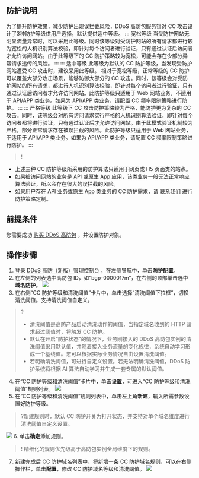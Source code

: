 ## 防护说明
为了提升防护效果，减少防护出现误拦截风险，DDoS 高防包服务针对 CC 攻击设计了3种防护等级供用户选择，默认提供适中等级。
<dx-tabs>
::: 宽松等级
当受防护网站无明显流量异常时，可以采用此等级。同时该等级对受防护网站的所有请求都进行较为宽松的人机识别算法校验，即针对每个访问者进行验证，只有通过认证后访问者才允许访问网站。由于此等级下的 CC 防护策略较为宽松，可能会存在少部分异常请求透传的风险。
:::
::: 适中等级
此等级为默认的 CC 防护等级，当发现受防护网站遭受 CC 攻击时，建议采用此等级。 相对于宽松等级，正常等级的 CC 防护可以覆盖大部分攻击场景，能够防御大部分的 CC 攻击。同时，该等级会对受防护网站的所有请求，都进行人机识别算法校验，即针对每个访问者进行验证，只有通过认证后访问者才允许访问网站。此防护等级只适用于 Web 网站业务，不适用于 API/APP 类业务。如果为 API/APP 类业务，请配置 CC 频率限制策略进行防护。
:::
::: 严格等级
此等级下 CC 攻击防护策略较为严格，能防护更为复杂的 CC 攻击。同时，该等级会对所有访问请求实行严格的人机识别算法验证，即针对每个访问者都将进行验证，只有通过认证后才允许访问网站。由于此模式验证机制较为严格，部分正常请求存在被误拦截的风险。此防护等级只适用于 Web 网站业务，不适用于 API/APP 类业务。如果为 API/APP 类业务，请配置 CC 频率限制策略进行防护。
:::
</dx-tabs>

>!
- 上述三种 CC 防护等级所采用的防护算法只适用于网页或 H5 页面类的站点。
- 如果被访问网站的业务是 API 或原生 App 应用，该类业务一般无法正常响应算法验证，所以会存在很大的误拦截的风险。
- 如果用户存在 API 业务或原生 App 类业务的 CC 防护需求，请 [联系我们](https://cloud.tencent.com/online-service?from=connect-us) 进行防护策略定制。

## 前提条件
您需要成功 [购买 DDoS 高防包](https://cloud.tencent.com/document/product/1021/43894) ，并设置防护对象。

## 操作步骤
1. 登录 [DDoS 高防（新版）管理控制台](https://console.cloud.tencent.com/ddos/antiddos-native/config/port) ，在左侧导航中，单击**防护配置**。
2. 在左侧的列表选中高防包 ID，如“bgp-0000017m”，在右侧的顶部单击选中**域名防护**。
![](https://main.qcloudimg.com/raw/8dc88b1e74bf316def81971bbdabcde6.png)
3. 在右侧“CC 防护等级和清洗阈值”卡片中，单击选择“清洗阈值下拉框”，切换清洗阈值。支持清洗阈值自定义。
>?
>- 清洗阈值是高防产品启动清洗动作的阈值，当指定域名收到的 HTTP 请求超过阈值时，将触发 CC 防护。
>- 默认在开启“防护状态”的情况下，业务刚接入的 DDoS 高防包实例的清洗阈值采用默认值，并随着接入业务流量的变化规律，系统自动学习形成一个基线值。您可以根据实际业务情况自由设置清洗阈值。
>- 若明确清洗阈值，可进行自定义设置。若无法明确清洗阈值，DDoS 防护系统将根据 AI 算法自动学习并生成一套专属的默认阈值。
4. 在“CC 防护等级和清洗阈值”卡片中，单击**设置**，可进入“CC 防护等级和清洗阈值”规则列表。
![](https://main.qcloudimg.com/raw/81b4f4d96407fa922e92749de40ba026.png)
5. 在“CC 防护等级和清洗阈值”规则列表中，单击左上角**新建**，输入所需参数设置好防护等级。
>?新建规则时，默认 CC 防护开关为打开状态，并支持对单个域名维度进行清洗阈值自定义设置。
>
![](https://main.qcloudimg.com/raw/902d2096a922f11ad231ebd33223a754.png)
6. 单击**确定**添加规则。
>! 精细化的规则优先级高于高防包实例全局维度下的规则。
7. 新建完成后 CC 防护域名列表中，将新增一条 CC 防护域名规则，可以在右侧操作栏，单击**配置**，修改 CC 防护域名等级和清洗阈值。
![](https://main.qcloudimg.com/raw/d290b07eae8dc0c7618eeaf146136155.png)
